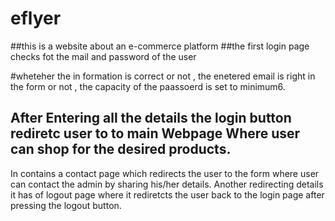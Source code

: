 # eflyer
##this is a website about an e-commerce platform
##the first login page checks fot the mail and password of the user 

#wheteher the in formation is correct or not , the enetered email is right in the form or not , the capacity of the paassoerd is set to minimum6.

## After Entering all the details the login button rediretc user to to main Webpage Where user can shop for the desired products.

In contains a contact page which redirects the user to the form where user can contact the admin by  sharing his/her details.
Another redirecting details it has of logout page where it rediretcts the user back to the login page after pressing the logout button.




